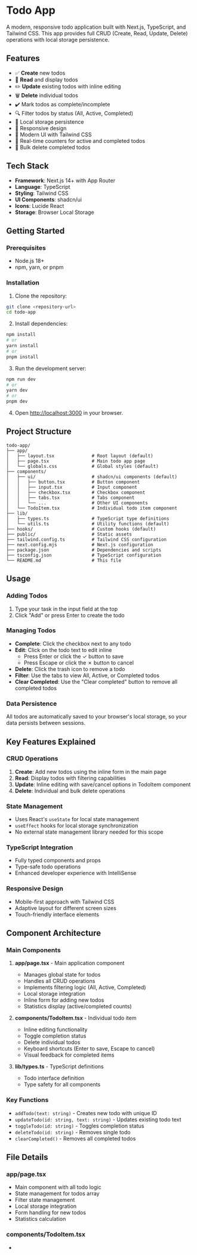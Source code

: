 # Todo App

A modern, responsive todo application built with Next.js, TypeScript, and Tailwind CSS. This app provides full CRUD (Create, Read, Update, Delete) operations with local storage persistence.

## Features

- ✅ **Create** new todos
- 📖 **Read** and display todos
- ✏️ **Update** existing todos with inline editing
- 🗑️ **Delete** individual todos
- ✔️ Mark todos as complete/incomplete
- 🔍 Filter todos by status (All, Active, Completed)
- 💾 Local storage persistence
- 📱 Responsive design
- 🎨 Modern UI with Tailwind CSS
- 🔢 Real-time counters for active and completed todos
- 🧹 Bulk delete completed todos

## Tech Stack

- **Framework**: Next.js 14+ with App Router
- **Language**: TypeScript
- **Styling**: Tailwind CSS
- **UI Components**: shadcn/ui
- **Icons**: Lucide React
- **Storage**: Browser Local Storage

## Getting Started

### Prerequisites

- Node.js 18+ 
- npm, yarn, or pnpm

### Installation

1. Clone the repository:
```bash
git clone <repository-url>
cd todo-app
```

2. Install dependencies:
```bash
npm install
# or
yarn install
# or
pnpm install
```

3. Run the development server:
```bash
npm run dev
# or
yarn dev
# or
pnpm dev
```

4. Open [http://localhost:3000](http://localhost:3000) in your browser.

## Project Structure

```
todo-app/
├── app/
│   ├── layout.tsx              # Root layout (default)
│   ├── page.tsx                # Main todo app page
│   └── globals.css             # Global styles (default)
├── components/
│   ├── ui/                     # shadcn/ui components (default)
│   │   ├── button.tsx          # Button component
│   │   ├── input.tsx           # Input component
│   │   ├── checkbox.tsx        # Checkbox component
│   │   ├── tabs.tsx            # Tabs component
│   │   └── ...                 # Other UI components
│   └── TodoItem.tsx            # Individual todo item component
├── lib/
│   ├── types.ts                # TypeScript type definitions
│   └── utils.ts                # Utility functions (default)
├── hooks/                      # Custom hooks (default)
├── public/                     # Static assets
├── tailwind.config.ts          # Tailwind CSS configuration
├── next.config.mjs             # Next.js configuration
├── package.json                # Dependencies and scripts
├── tsconfig.json               # TypeScript configuration
└── README.md                   # This file
```

## Usage

### Adding Todos
1. Type your task in the input field at the top
2. Click "Add" or press Enter to create the todo

### Managing Todos
- **Complete**: Click the checkbox next to any todo
- **Edit**: Click on the todo text to edit inline
  - Press Enter or click the ✓ button to save
  - Press Escape or click the ✗ button to cancel
- **Delete**: Click the trash icon to remove a todo
- **Filter**: Use the tabs to view All, Active, or Completed todos
- **Clear Completed**: Use the "Clear completed" button to remove all completed todos

### Data Persistence
All todos are automatically saved to your browser's local storage, so your data persists between sessions.

## Key Features Explained

### CRUD Operations

1. **Create**: Add new todos using the inline form in the main page
2. **Read**: Display todos with filtering capabilities
3. **Update**: Inline editing with save/cancel options in TodoItem component
4. **Delete**: Individual and bulk delete operations

### State Management
- Uses React's `useState` for local state management
- `useEffect` hooks for local storage synchronization
- No external state management library needed for this scope

### TypeScript Integration
- Fully typed components and props
- Type-safe todo operations
- Enhanced developer experience with IntelliSense

### Responsive Design
- Mobile-first approach with Tailwind CSS
- Adaptive layout for different screen sizes
- Touch-friendly interface elements

## Component Architecture

### Main Components

1. **app/page.tsx** - Main application component
   - Manages global state for todos
   - Handles all CRUD operations
   - Implements filtering logic (All, Active, Completed)
   - Local storage integration
   - Inline form for adding new todos
   - Statistics display (active/completed counts)

2. **components/TodoItem.tsx** - Individual todo item
   - Inline editing functionality
   - Toggle completion status
   - Delete individual todos
   - Keyboard shortcuts (Enter to save, Escape to cancel)
   - Visual feedback for completed items

3. **lib/types.ts** - TypeScript definitions
   - Todo interface definition
   - Type safety for all components

### Key Functions

- `addTodo(text: string)` - Creates new todo with unique ID
- `updateTodo(id: string, text: string)` - Updates existing todo text
- `toggleTodo(id: string)` - Toggles completion status
- `deleteTodo(id: string)` - Removes single todo
- `clearCompleted()` - Removes all completed todos

## File Details

### app/page.tsx
- Main component with all todo logic
- State management for todos array
- Filter state management
- Local storage integration
- Form handling for new todos
- Statistics calculation

### components/TodoItem.tsx
-
